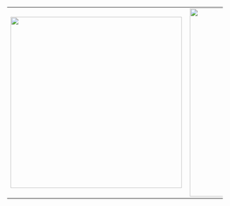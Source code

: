 <center>
<table>
  <tr>
      <td><img width="400px" align="left" src="https://github-readme-stats.vercel.app/api/top-langs/?username=darakimberlys&hide=html&layout=compact&theme=dracula" /></td>
      <td><img width="440px" align="left" src="https://github-readme-stats.vercel.app/api?username=darakimberlys&theme=dracula&show_icons=true" /></td>
  </tr>  
</table>
</center>
